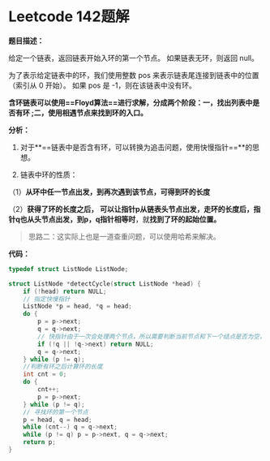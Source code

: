 # Leetcode 142题解

**题目描述：**

给定一个链表，返回链表开始入环的第一个节点。 如果链表无环，则返回 null。

为了表示给定链表中的环，我们使用整数 pos 来表示链表尾连接到链表中的位置（索引从 0 开始）。 如果 pos 是 -1，则在该链表中没有环。

**含环链表可以使用==Floyd算法==进行求解，分成两个阶段：一，找出列表中是否有环 ;二，使用相遇节点来找到环的入口。**



**分析：**

1. 对于**==链表中是否含有环，可以转换为追击问题，使用快慢指针==**的思想。

2. 链表中环的性质：

（1）**从环中任一节点出发，到再次遇到该节点，可得到环的长度**

（2）**获得了环的长度之后，** **可以让指针p从链表头节点出发，走环的长度后，指针q也从头节点出发，到p，q指针相等时**，就**找到了环的起始位置。**

> 思路二：这实际上也是一道查重问题，可以使用哈希来解决。

**代码：**

```c++
typedef struct ListNode ListNode;

struct ListNode *detectCycle(struct ListNode *head) {
    if (!head) return NULL;
    // 指定快慢指针
    ListNode *p = head, *q = head;
    do {
        p = p->next;
        q = q->next;
        // 快指针由于一次会处理两个节点，所以需要判断当前节点和下一个结点是否为空，只要有一个为空就退出循环
        if (!q || !q->next) return NULL;
        q = q->next;
    } while (p != q);
    //判断有环之后计算环的长度
    int cnt = 0;
    do {
        cnt++;
        p = p->next;
    } while (p != q);
    // 寻找环的第一个节点
    p = head, q = head;
    while (cnt--) q = q->next;
    while (p != q) p = p->next, q = q->next;
    return p;
}
```

